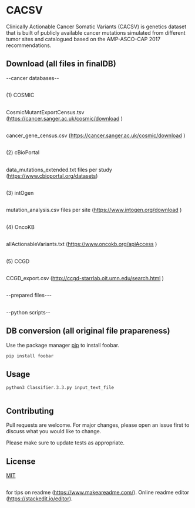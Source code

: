 # CACSV
Clinically Actionable Cancer Somatic Variants (CACSV) is genetics dataset that is built of publicly available cancer mutations simulated from different tumor sites and catalogued based on the AMP-ASCO-CAP 2017 recommendations. 
## Download (all files in finalDB)
--cancer databases--
##
(1) COSMIC
##
CosmicMutantExportCensus.tsv  (https://cancer.sanger.ac.uk/cosmic/download )
##
cancer_gene_census.csv  (https://cancer.sanger.ac.uk/cosmic/download )
##
(2) cBioPortal
##
data_mutations_extended.txt files per study  (https://www.cbioportal.org/datasets)
##
(3) intOgen
##
mutation_analysis.csv files per site  (https://www.intogen.org/download )
##
(4) OncoKB
##
allActionableVariants.txt  (https://www.oncokb.org/apiAccess )
##
(5) CCGD
##
CCGD_export.csv (http://ccgd-starrlab.oit.umn.edu/search.html )
##
--prepared files---
##
--python scripts--
## DB conversion (all original file prapareness)

Use the package manager [pip](https://pip.pypa.io/en/stable/) to install foobar.

```bash
pip install foobar
```

## Usage
```UNIX Command Line
python3 Classifier.3.3.py input_text_file


```

## Contributing
Pull requests are welcome. For major changes, please open an issue first to discuss what you would like to change.

Please make sure to update tests as appropriate.

## License
[MIT](https://choosealicense.com/licenses/mit/)
##
for tips on readme (https://www.makeareadme.com/). Online readme editor (https://stackedit.io/editor).  
